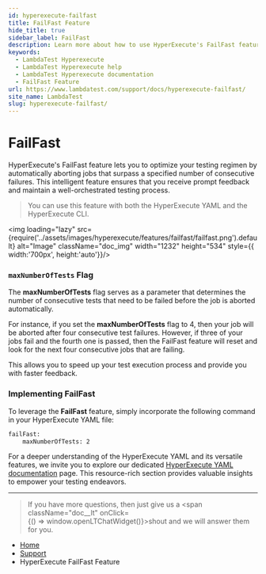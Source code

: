 ```yaml
---
id: hyperexecute-failfast
title: FailFast Feature
hide_title: true
sidebar_label: FailFast
description: Learn more about how to use HyperExecute's FailFast feature.
keywords:
  - LambdaTest Hyperexecute
  - LambdaTest Hyperexecute help
  - LambdaTest Hyperexecute documentation
  - FailFast Feature
url: https://www.lambdatest.com/support/docs/hyperexecute-failfast/
site_name: LambdaTest
slug: hyperexecute-failfast/
---
```


<script type="application/ld+json"
      dangerouslySetInnerHTML={{ __html: JSON.stringify({
       "@context": "https://schema.org",
        "@type": "BreadcrumbList",
        "itemListElement": [{
          "@type": "ListItem",
          "position": 1,
          "name": "Home",
          "item": "https://www.lambdatest.com"
        },{
          "@type": "ListItem",
          "position": 2,
          "name": "Support",
          "item": "https://www.lambdatest.com/support/docs/"
        },{
          "@type": "ListItem",
          "position": 3,
          "name": "Integrations",
          "item": "https://www.lambdatest.com/support/docs/hyperexecute-failfast/"
        }]
      })
    }}
></script>

# FailFast 

HyperExecute's FailFast feature lets you to optimize your testing regimen by automatically aborting jobs that surpass a specified number of consecutive failures. This intelligent feature ensures that you receive prompt feedback and maintain a well-orchestrated testing process.

> You can use this feature with both the HyperExecute YAML and the HyperExecute CLI.

<img loading="lazy" src={require('../assets/images/hyperexecute/features/failfast/failfast.png').default} alt="Image"  className="doc_img" width="1232" height="534" style={{ width:'700px', height:'auto'}}/>

### `maxNumberOfTests` Flag

The  **maxNumberOfTests**  flag serves as a parameter that determines the number of consecutive tests that need to be failed before the job is aborted automatically.

For instance, if you set the **maxNumberOfTests** flag to 4, then your job will be aborted after four consecutive test failures. However, if three of your jobs fail and the fourth one is passed, then the FailFast feature will reset and look for the next four consecutive jobs that are failing.

This allows you to speed up your test execution process and provide you with faster feedback.

### Implementing FailFast

To leverage the **FailFast** feature, simply incorporate the following command in your HyperExecute YAML file:

```bash
failFast: 
    maxNumberOfTests: 2
```

For a deeper understanding of the HyperExecute YAML and its versatile features, we invite you to explore our dedicated [HyperExecute YAML documentation](/support/docs/deep-dive-into-hyperexecute-yaml/) page. This resource-rich section provides valuable insights to empower your testing endeavors.

***

>If you have more questions, then just give us a <span className="doc__lt" onClick={() => window.openLTChatWidget()}>shout</span> and we will answer them for you.

<nav aria-label="breadcrumbs">
  <ul className="breadcrumbs">
    <li className="breadcrumbs__item">
      <a className="breadcrumbs__link" target="_self" href="https://www.lambdatest.com">
        Home
      </a>
    </li>
    <li className="breadcrumbs__item">
      <a className="breadcrumbs__link" target="_self" href="https://www.lambdatest.com/support/docs/">
        Support
      </a>
    </li>
    <li className="breadcrumbs__item breadcrumbs__item--active">
      <span className="breadcrumbs__link">
       HyperExecute FailFast Feature
      </span>
    </li>
  </ul>
</nav>